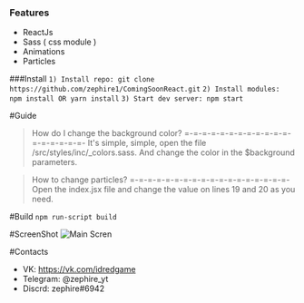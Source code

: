 ### Features

- ReactJs
- Sass ( css module )
- Animations
- Particles

###Install
``1) Install repo: git clone https://github.com/zephire1/ComingSoonReact.git``
``2) Install modules: npm install OR yarn install``
``3) Start dev server: npm start``

#Guide
> How do I change the background color?
=-=-=-=-=-=-=-=-=-=-=-=-=-=-=-=-=-=-
It's simple, simple, open the file /src/styles/inc/_colors.sass. And change the color in the $background parameters.

> How to change particles?
=-=-=-=-=-=-=-=-=-=-=-=-=-=-=-=-=-=-
Open the index.jsx file and change the value on lines 19 and 20 as you need.

#Build
``npm run-script build`` 

#ScreenShot
![Main Scren](https://i.imgur.com/EGwqHxd.png "Main Scren")

#Contacts
- VK: https://vk.com/idredgame
- Telegram: @zephire_yt
- Discrd:  zephire#6942